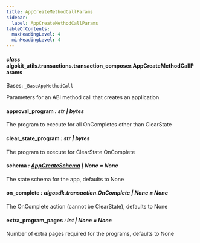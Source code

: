 ```yaml
---
title: AppCreateMethodCallParams
sidebar:
  label: AppCreateMethodCallParams
tableOfContents:
  maxHeadingLevel: 4
  minHeadingLevel: 4
---
```


#### _class_ algokit_utils.transactions.transaction_composer.AppCreateMethodCallParams

Bases: `_BaseAppMethodCall`

Parameters for an ABI method call that creates an application.

#### approval_program _: str | bytes_

The program to execute for all OnCompletes other than ClearState

#### clear_state_program _: str | bytes_

The program to execute for ClearState OnComplete

#### schema _: [AppCreateSchema](AppCreateSchema.md#algokit_utils.transactions.transaction_composer.AppCreateSchema) | None_ _= None_

The state schema for the app, defaults to None

#### on_complete _: algosdk.transaction.OnComplete | None_ _= None_

The OnComplete action (cannot be ClearState), defaults to None

#### extra_program_pages _: int | None_ _= None_

Number of extra pages required for the programs, defaults to None
